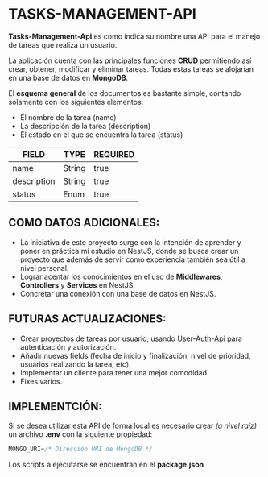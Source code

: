 # TASKS-MANAGEMENT-API

**Tasks-Management-Api** es como indica su nombre una API para el manejo de tareas que realiza un usuario.

La aplicación cuenta con las principales funciones **CRUD** permitiendo así crear, obtener, modificar y eliminar tareas. Todas estas tareas se alojarían en una base de datos en **MongoDB**.

El **esquema general** de los documentos es bastante simple, contando solamente con los siguientes elementos:

- El nombre de la tarea (name)
- La descripción de la tarea (description)
- El estado en el que se encuentra la tarea (status)
    

| **FIELD** | **TYPE** | **REQUIRED** |
| --- | --- | --- |
| name | String | true |
| description | String | true |
| status | Enum | true |


## COMO **DATOS ADICIONALES**:

- La iniciativa de este proyecto surge con la intención de aprender y poner en práctica mi estudio en NestJS, donde se busca crear un proyecto que además de servir como experiencia también sea útil a nivel personal.
- Lograr acentar los conocimientos en el uso de **Middlewares**, **Controllers** y **Services** en NestJS.
- Concretar una conexión con una base de datos en NestJS.
    

## FUTURAS ACTUALIZACIONES:

- Crear proyectos de tareas por usuario, usando [User-Auth-Api](https://github.com/GusEngers/user-auth-api#readme) para autenticación y autorización.
- Añadir nuevas fields (fecha de inicio y finalización, nivel de prioridad, usuarios realizando la tarea, etc).
- Implementar un cliente para tener una mejor comodidad.
- Fixes varios.

## IMPLEMENTCIÓN:

Si se desea utilizar esta API de forma local es necesario crear *(a nivel raíz)* un archivo **.env** con la siguiente propiedad:

```javascript
MONGO_URI=/* Dirección URI de MongoDB */
```

Los scripts a ejecutarse se encuentran en el **package.json**